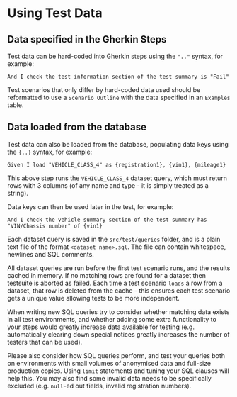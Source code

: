 # Using Test Data

## Data specified in the Gherkin Steps
 
Test data can be hard-coded into Gherkin steps using the ```".."``` syntax, for example:
 
```gherkin
And I check the test information section of the test summary is "Fail"
``` 

Test scenarios that only differ by hard-coded data used should be reformatted to use a `Scenario Outline` with the data specified in an `Examples` table.

## Data loaded from the database

Test data can also be loaded from the database, populating data keys using the ```{..}``` syntax, for example:
 
```gherkin
Given I load "VEHICLE_CLASS_4" as {registration1}, {vin1}, {mileage1}
``` 

This above step runs the ```VEHICLE_CLASS_4``` dataset query, which must return rows with 3 columns (of any name and type - it is simply treated as a string).
  
Data keys can then be used later in the test, for example:
  
```gherkin
And I check the vehicle summary section of the test summary has "VIN/Chassis number" of {vin1}
```  

Each dataset query is saved in the ```src/test/queries``` folder, and is a plain text file of the format ```<dataset name>.sql```. The file can contain whitespace, newlines and SQL comments. 

All dataset queries are run before the first test scenario runs, and the results cached in memory. If no matching rows are found for a dataset then testsuite is aborted as failed. Each time a test scenario `loads` a row from a dataset, that row is deleted from the cache - this ensures each test scenario gets a unique value allowing tests to be more independent. 

When writing new SQL queries try to consider whether matching data exists in all test environments, and whether adding some extra functionality to your steps would greatly increase data available for testing (e.g. automatically clearing down special notices greatly increases the number of testers that can be used). 

Please also consider how SQL queries perform, and test your queries both on environments with small volumes of anonymised data and full-size production copies. Using ```limit``` statements and tuning your SQL clauses will help this. You may also find some invalid data needs to be specifically excluded (e.g. ```null```-ed out fields, invalid registration numbers).